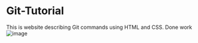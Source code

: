# Git-Tutorial
This is website describing Git commands using HTML and CSS.
Done work 
![image](https://user-images.githubusercontent.com/71166016/160287334-4d306ea2-35c3-408c-ac0c-6bb9a05007f5.png)


